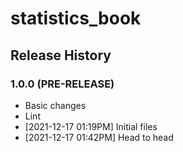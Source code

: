 # statistics_book

## Release History

### 1.0.0 (PRE-RELEASE)
  * Basic changes
  * Lint
  *  [2021-12-17 01:19PM] Initial files
  *  [2021-12-17 01:42PM] Head to head
